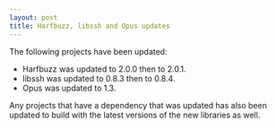 ```yaml
---
layout: post
title: Harfbuzz, libssh and Opus updates
---
```


The following projects have been updated:
* Harfbuzz was updated to 2.0.0 then to 2.0.1.
* libssh was updated to 0.8.3 then to 0.8.4.
* Opus was updated to 1.3.

Any projects that have a dependency that was updated has also been updated to build with the latest versions of the new libraries as well.